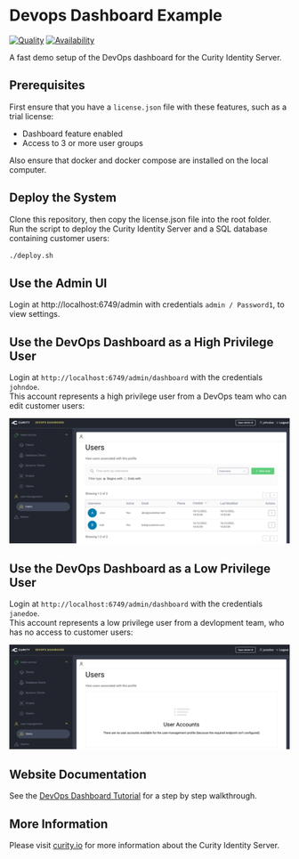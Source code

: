 # Devops Dashboard Example

[![Quality](https://img.shields.io/badge/quality-demo-red)](https://curity.io/resources/code-examples/status/)
[![Availability](https://img.shields.io/badge/availability-source-blue)](https://curity.io/resources/code-examples/status/)

A fast demo setup of the DevOps dashboard for the Curity Identity Server.

## Prerequisites

First ensure that you have a `license.json` file with these features, such as a trial license:

- Dashboard feature enabled
- Access to 3 or more user groups 

Also ensure that docker and docker compose are installed on the local computer.

## Deploy the System

Clone this repository, then copy the license.json file into the root folder.\
Run the script to deploy the Curity Identity Server and a SQL database containing customer users:

```bash
./deploy.sh
```

## Use the Admin UI

Login at http://localhost:6749/admin with credentials `admin / Password1`, to view settings.

## Use the DevOps Dashboard as a High Privilege User

Login at `http://localhost:6749/admin/dashboard` with the credentials `johndoe`.\
This account represents a high privilege user from a DevOps team who can edit customer users:

![DevOps User](doc/devops-user-access.png)

## Use the DevOps Dashboard as a Low Privilege User

Login at `http://localhost:6749/admin/dashboard` with the credentials `janedoe`.\
This account represents a low privilege user from a devlopment team, who has no access to customer users:

![Developer User](doc/developer-user-access.png)

## Website Documentation

See the [DevOps Dashboard Tutorial](https://curity.io/resources/learn/devops-dashboard-user-administration) for a step by step walkthrough.

## More Information

Please visit [curity.io](https://curity.io/) for more information about the Curity Identity Server.
